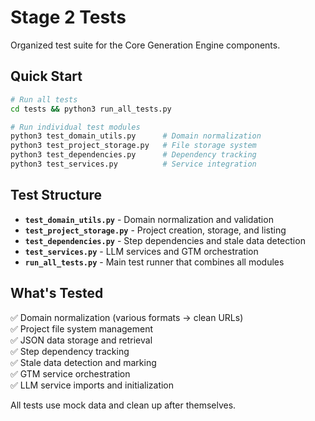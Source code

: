 # Stage 2 Tests

Organized test suite for the Core Generation Engine components.

## Quick Start

```bash
# Run all tests
cd tests && python3 run_all_tests.py

# Run individual test modules
python3 test_domain_utils.py      # Domain normalization
python3 test_project_storage.py   # File storage system  
python3 test_dependencies.py      # Dependency tracking
python3 test_services.py          # Service integration
```

## Test Structure

- **`test_domain_utils.py`** - Domain normalization and validation
- **`test_project_storage.py`** - Project creation, storage, and listing  
- **`test_dependencies.py`** - Step dependencies and stale data detection
- **`test_services.py`** - LLM services and GTM orchestration
- **`run_all_tests.py`** - Main test runner that combines all modules

## What's Tested

✅ Domain normalization (various formats → clean URLs)  
✅ Project file system management  
✅ JSON data storage and retrieval  
✅ Step dependency tracking  
✅ Stale data detection and marking  
✅ GTM service orchestration  
✅ LLM service imports and initialization  

All tests use mock data and clean up after themselves.